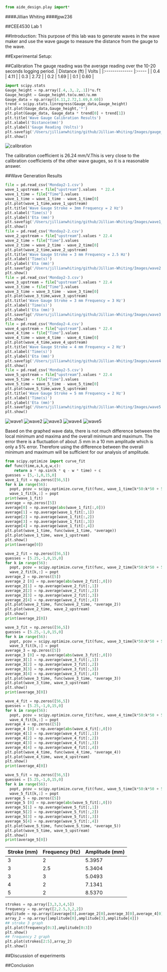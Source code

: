 ```python
from aide_design.play import*
```
####Jillian Whiting
####jpw236

##CEE4530 Lab 1

##Introduction:
This purpose of this lab was to generate waves in the wave maker and use the wave gauge to measure the distance from the gauge to the wave.

##Experimental Setup:

##Calibration
The gauge reading was the average reading over the 10-20 seconds logging period.
| Distance  (ft) | Volts |
|:-------------- |:----- |
| 0.4            | 4.11  |
| 0.3            | 2.72  |
| 0.2            | 1.69  |
| 0.1            | 0.60  |


```python
import scipy.stats
Gauge_height = np.array([.4,.3,.2,.1])*u.ft
Gauge_height = Gauge_height.to(u.mm)/u.mm
Gauge_data = np.array([4.11,2.72,1.69,0.60])
trend = scipy.stats.linregress(Gauge_data,Gauge_height)
plt.plot(Gauge_data,Gauge_height,'*')
plt.plot(Gauge_data, Gauge_data * trend[0] + trend[1])
plt.title('Wave Gauge Calibration Results')
plt.xlabel('Distance(mm)')
plt.ylabel('Gauge Reading (Volts)')
plt.savefig('/Users/jillianwhiting/github/Jillian-Whiting/Images/gauge_calibration')
plt.show()
```
![calibration](https://github.com/jillianwhiting/Jillian-Whiting/blob/master/Images/gauge_calibration.png?raw=true)

The calibration coefficient is 26.24 mm/V.This is very close to the calibration coefficients of the other wave gauges, so it is a reasonable answer.

##Wave Generation Results
```python
file = pd.read_csv('Monday2-1.csv')
wave_1_upstream = file["upstream"].values  * 22.4
wave_1_time = file["Time"].values
wave_1_time = wave_1_time - wave_1_time[0]
plt.plot(wave_1_time,wave_1_upstream)
plt.title('Wave Gauge Stroke = 3mm Frequency = 2 Hz')
plt.xlabel('Time(s)')
plt.ylabel('Eta (mm)')
plt.savefig('/Users/jillianwhiting/github/Jillian-Whiting/Images/wave1_2')
plt.show()
file = pd.read_csv('Monday2-2.csv')
wave_2_upstream = file["upstream"].values * 22.4
wave_2_time = file["Time"].values
wave_2_time = wave_2_time - wave_2_time[0]
plt.plot(wave_2_time,wave_2_upstream)
plt.title('Wave Gauge Stroke = 3 mm Frequency = 2.5 Hz')
plt.xlabel('Time(s)')
plt.ylabel('Eta (mm)')
plt.savefig('/Users/jillianwhiting/github/Jillian-Whiting/Images/wave2')
plt.show()
file = pd.read_csv('Monday2-3.csv')
wave_3_upstream = file["upstream"].values * 22.4
wave_3_time = file["Time"].values
wave_3_time = wave_3_time - wave_3_time[0]
plt.plot(wave_3_time,wave_3_upstream)
plt.title('Wave Gauge Stroke = 3 mm Frequency = 3 Hz')
plt.xlabel('Time(s)')
plt.ylabel('Eta (mm)')
plt.savefig('/Users/jillianwhiting/github/Jillian-Whiting/Images/wave3')
plt.show()
file = pd.read_csv('Monday2-4.csv')
wave_4_upstream = file["upstream"].values * 22.4
wave_4_time = file["Time"].values
wave_4_time = wave_4_time - wave_4_time[0]
plt.plot(wave_4_time,wave_4_upstream)
plt.title('Wave Gauge Stroke = 4 mm Frequency = 2 Hz')
plt.xlabel('Time(s)')
plt.ylabel('Eta (mm)')
plt.savefig('/Users/jillianwhiting/github/Jillian-Whiting/Images/wave4')
plt.show()
file = pd.read_csv('Monday2-5.csv')
wave_5_upstream = file["upstream"].values * 22.4
wave_5_time = file["Time"].values
wave_5_time = wave_5_time - wave_5_time[0]
plt.plot(wave_5_time,wave_5_upstream)
plt.title('Wave Gauge Stroke = 5 mm Frequency = 2 Hz')
plt.xlabel('Time(s)')
plt.ylabel('Eta (mm)')
plt.savefig('/Users/jillianwhiting/github/Jillian-Whiting/Images/wave5')
plt.show()
```
![wave1](https://github.com/jillianwhiting/Jillian-Whiting/blob/master/Images/wave1_2.png?raw=true)
![wave2](https://github.com/jillianwhiting/Jillian-Whiting/blob/master/Images/wave2.png?raw=true)
![wave3](https://github.com/jillianwhiting/Jillian-Whiting/blob/master/Images/wave3.png?raw=true)
![wave4](https://github.com/jillianwhiting/Jillian-Whiting/blob/master/Images/wave4.png?raw=true)
![wave5](https://github.com/jillianwhiting/Jillian-Whiting/blob/master/Images/wave5.png?raw=true)

Based on the graphed wave data, there is not much difference between the local minimum and maxima and the overall minimum and maximum. The error there is a fluctuation of about .5 mm in a 10 mm amplitude which is only a 5% error. Therefore using the difference between the overall minimum and maximum will be sufficient for our analysis of amplitude.
```python
from scipy.optimize import curve_fit
def func(time,a,k,q,w,c):
    return a * np.sin(k * q - w * time) + c
guesses = [5,-1,0,15,0]
wave_1_fit = np.zeros([56,5])
for k in range(56):
  popt, pcov = scipy.optimize.curve_fit(func, wave_1_time[k*50:k*50 + 50], wave_1_upstream[k*50:k*50 + 50],guesses)
  wave_1_fit[k,:] = popt
print(wave_1_fit)
average = np.zeros([5])
average[0] = np.average(abs(wave_1_fit[:,0]))
average[1] = np.average(wave_1_fit[:,1])
average[2] = np.average(wave_1_fit[:,2])
average[3] = np.average(wave_1_fit[:,3])
average[4] = np.average(wave_1_fit[:,4])
plt.plot(wave_1_time, func(wave_1_time, *average))
plt.plot(wave_1_time, wave_1_upstream)
plt.show()
print(average[0])

wave_2_fit = np.zeros([56,5])
guesses = [5.25,-1,0,15,0]
for k in range(56):
  popt, pcov = scipy.optimize.curve_fit(func, wave_2_time[k*50:k*50 + 50], wave_2_upstream[k*50:k*50 + 50],guesses)
  wave_2_fit[k,:] = popt
average_2 = np.zeros([5])
average_2 [0] = np.average(abs(wave_2_fit[:,0]))
average_2[1] = np.average(wave_2_fit[:,1])
average_2[2] = np.average(wave_2_fit[:,2])
average_2[3] = np.average(wave_2_fit[:,3])
average_2[4] = np.average(wave_2_fit[:,4])
plt.plot(wave_2_time, func(wave_2_time, *average_2))
plt.plot(wave_2_time, wave_2_upstream)
plt.show()
print(average_2[0])

wave_3_fit = np.zeros([56,5])
guesses = [5.25,-1,0,15,0]
for k in range(56):
  popt, pcov = scipy.optimize.curve_fit(func, wave_3_time[k*50:k*50 + 50], wave_3_upstream[k*50:k*50 + 50],guesses)
  wave_3_fit[k,:] = popt
average_3 = np.zeros([5])
average_3 [0] = np.average(abs(wave_3_fit[:,0]))
average_3[1] = np.average(wave_3_fit[:,1])
average_3[2] = np.average(wave_3_fit[:,2])
average_3[3] = np.average(wave_3_fit[:,3])
average_3[4] = np.average(wave_3_fit[:,4])
plt.plot(wave_3_time, func(wave_3_time, *average_3))
plt.plot(wave_3_time, wave_3_upstream)
plt.show()
print(average_3[0])

wave_4_fit = np.zeros([56,5])
guesses = [5.25,-1,0,15,0]
for k in range(56):
  popt, pcov = scipy.optimize.curve_fit(func, wave_4_time[k*50:k*50 + 50], wave_4_upstream[k*50:k*50 + 50],guesses)
  wave_4_fit[k,:] = popt
average_4 = np.zeros([5])
average_4 [0] = np.average(abs(wave_4_fit[:,0]))
average_4[1] = np.average(wave_4_fit[:,1])
average_4[2] = np.average(wave_4_fit[:,2])
average_4[3] = np.average(wave_4_fit[:,3])
average_4[4] = np.average(wave_4_fit[:,4])
plt.plot(wave_4_time, func(wave_4_time, *average_4))
plt.plot(wave_4_time, wave_4_upstream)
plt.show()
print(average_4[0])

wave_5_fit = np.zeros([56,5])
guesses = [5.25,-1,0,15,0]
for k in range(56):
  popt, pcov = scipy.optimize.curve_fit(func, wave_5_time[k*50:k*50 + 50], wave_5_upstream[k*50:k*50 + 50],guesses)
  wave_5_fit[k,:] = popt
average_5 = np.zeros([5])
average_5 [0] = np.average(abs(wave_5_fit[:,0]))
average_5[1] = np.average(wave_5_fit[:,1])
average_5[2] = np.average(wave_5_fit[:,2])
average_5[3] = np.average(wave_5_fit[:,3])
average_5[4] = np.average(wave_5_fit[:,4])
plt.plot(wave_5_time, func(wave_5_time, *average_5))
plt.plot(wave_5_time, wave_5_upstream)
plt.show()
print(average_5[0])
```
| Stroke (mm) | Frequency (Hz) | Amplitude (mm) |
|:----------- |:-------------- | --------- |
| 3           | 2              | 5.3957    |
| 3           | 2.5            | 5.3404    |
| 3           | 3              | 5.0493    |
| 4           | 2              | 7.1341    |
| 5           | 2              | 8.5370    |


```python
strokes = np.array([3,3,3,4,5])
frequency = np.array([2,2.5,3,2,2])
amplitude = np.array([average[0],average_2[0],average_3[0],average_4[0],average_5[0]])
array_2 = np.array([amplitude[0],amplitude[3],amplitude[4]])
## stroke 3 graph
plt.plot(frequency[0:3],amplitude[0:3])
plt.show()
## frequency 2 graph
plt.plot(strokes[2:5],array_2)
plt.show()
```


##Discussion of experiments

##Conclusion
